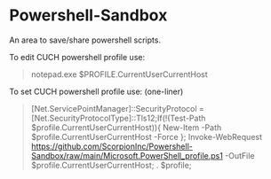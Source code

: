 # Powershell-Sandbox
An area to save/share powershell scripts.

To edit CUCH powershell profile use:
> notepad.exe $PROFILE.CurrentUserCurrentHost

To set CUCH powershell profile use: (one-liner)
> [Net.ServicePointManager]::SecurityProtocol = [Net.SecurityProtocolType]::Tls12;If(!(Test-Path $profile.CurrentUserCurrentHost)){ New-Item -Path $profile.CurrentUserCurrentHost -Force }; Invoke-WebRequest https://github.com/ScorpionInc/Powershell-Sandbox/raw/main/Microsoft.PowerShell_profile.ps1 -OutFile $profile.CurrentUserCurrentHost; . $profile;
